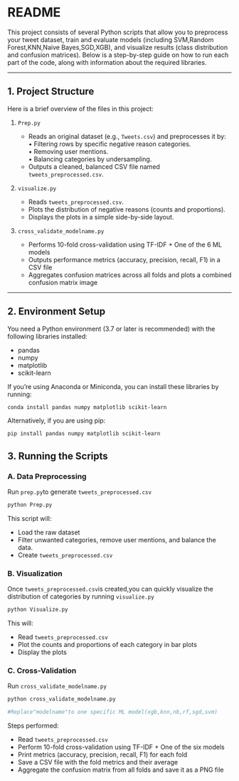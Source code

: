 # README

This project consists of several Python scripts that allow you to preprocess your tweet dataset, train and evaluate models (including SVM,Random Forest,KNN,Naive Bayes,SGD,XGB), and visualize results (class distribution and confusion matrices). Below is a step-by-step guide on how to run each part of the code, along with information about the required libraries.

---

## 1. Project Structure

Here is a brief overview of the files in this project:

1. `Prep.py`  
   - Reads an original dataset (e.g., `Tweets.csv`) and preprocesses it by:  
     • Filtering rows by specific negative reason categories.  
     • Removing user mentions.  
     • Balancing categories by undersampling.  
   - Outputs a cleaned, balanced CSV file named `tweets_preprocessed.csv`.  

2. `visualize.py`  
   - Reads `tweets_preprocessed.csv`.  
   - Plots the distribution of negative reasons (counts and proportions).  
   - Displays the plots in a simple side-by-side layout.  

3. `cross_validate_modelname.py`  
   
   - Performs 10-fold cross-validation using TF-IDF + One of the 6 ML models
   - Outputs performance metrics (accuracy, precision, recall, F1) in a CSV file
   - Aggregates confusion matrices across all folds and plots a combined confusion matrix image
---

## 2. Environment Setup

You need a Python environment (3.7 or later is recommended) with the following libraries installed:

- pandas  
- numpy  
- matplotlib  
- scikit-learn  

If you’re using Anaconda or Miniconda, you can install these libraries by running:

```bash
conda install pandas numpy matplotlib scikit-learn
```
Alternatively, if you are using pip:
```bash
pip install pandas numpy matplotlib scikit-learn
```
## 3. Running the Scripts

### A. Data Preprocessing
Run `prep.py`to generate `tweets_preprocessed.csv`
```bash
python Prep.py
```
This script will:

- Load the raw dataset
- Filter unwanted categories, remove user mentions, and balance the data.
- Create `tweets_preprocessed.csv`
### B. Visualization
Once `tweets_preprocessed.csv`is created,you can quickly visualize the distribution of categories by running `visualize.py`
```bash
python Visualize.py
```
This will:

- Read `tweets_preprocessed.csv`
- Plot the counts and proportions of each category in bar plots
- Display the plots
### C. Cross-Validation
Run `cross_validate_modelname.py`
```bash
python cross_validate_modelname.py 

#Replace"modelname"to one specific ML model(xgb,knn,nb,rf,sgd,svm)
```


Steps performed:

- Read `tweets_preprocessed.csv`
- Perform 10-fold cross-validation using TF-IDF + One of the six models
- Print metrics (accuracy, precision, recall, F1) for each fold
- Save a CSV file with the fold metrics and their average
- Aggregate the confusion matrix from all folds and save it as a PNG file


